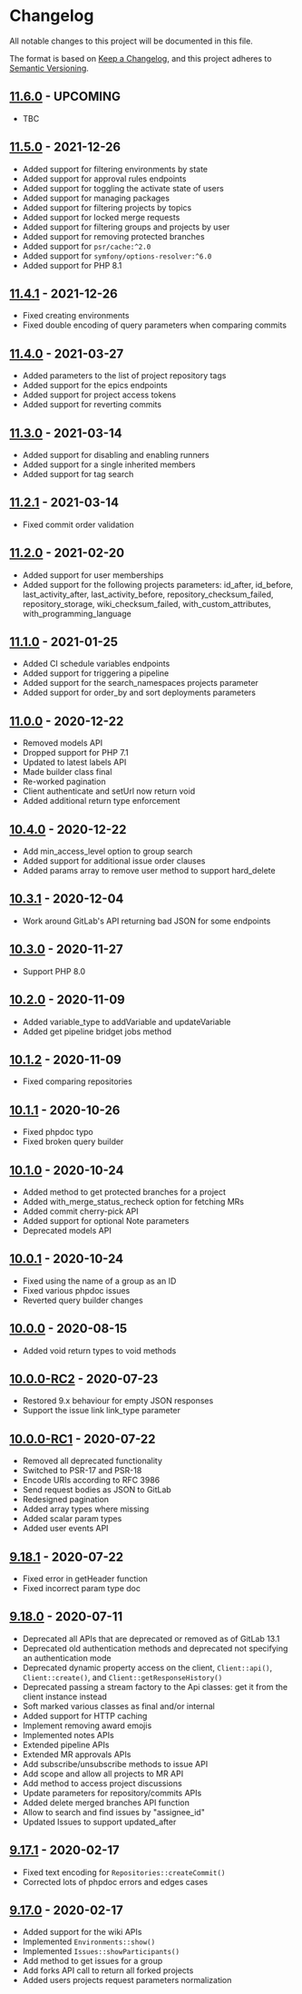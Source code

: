 # Changelog

All notable changes to this project will be documented in this file.

The format is based on [Keep a Changelog](https://keepachangelog.com/en/1.0.0/),
and this project adheres to [Semantic Versioning](https://semver.org/spec/v2.0.0.html).

## [11.6.0] - UPCOMING

* TBC

[11.6.0]: https://github.com/GitLabPHP/Client/compare/11.5.0...11.6.0

## [11.5.0] - 2021-12-26

* Added support for filtering environments by state
* Added support for approval rules endpoints
* Added support for toggling the activate state of users
* Added support for managing packages
* Added support for filtering projects by topics
* Added support for locked merge requests
* Added support for filtering groups and projects by user
* Added support for removing protected branches
* Added support for `psr/cache:^2.0`
* Added support for `symfony/options-resolver:^6.0`
* Added support for PHP 8.1

[11.5.0]: https://github.com/GitLabPHP/Client/compare/11.4.1...11.5.0

## [11.4.1] - 2021-12-26

* Fixed creating environments
* Fixed double encoding of query parameters when comparing commits

[11.4.1]: https://github.com/GitLabPHP/Client/compare/11.4.0...11.4.1

## [11.4.0] - 2021-03-27

* Added parameters to the list of project repository tags
* Added support for the epics endpoints
* Added support for project access tokens
* Added support for reverting commits

[11.4.0]: https://github.com/GitLabPHP/Client/compare/11.3.0...11.4.0

## [11.3.0] - 2021-03-14

* Added support for disabling and enabling runners
* Added support for a single inherited members
* Added support for tag search

[11.3.0]: https://github.com/GitLabPHP/Client/compare/11.2.1...11.3.0

## [11.2.1] - 2021-03-14

* Fixed commit order validation

[11.2.1]: https://github.com/GitLabPHP/Client/compare/11.2.0...11.2.1

## [11.2.0] - 2021-02-20

* Added support for user memberships
* Added support for the following projects parameters: id_after, id_before, last_activity_after, last_activity_before, repository_checksum_failed, repository_storage, wiki_checksum_failed, with_custom_attributes, with_programming_language

[11.2.0]: https://github.com/GitLabPHP/Client/compare/11.1.0...11.2.0

## [11.1.0] - 2021-01-25

* Added CI schedule variables endpoints
* Added support for triggering a pipeline
* Added support for the search_namespaces projects parameter
* Added support for order_by and sort deployments parameters

[11.1.0]: https://github.com/GitLabPHP/Client/compare/11.0.0...11.1.0

## [11.0.0] - 2020-12-22

* Removed models API
* Dropped support for PHP 7.1
* Updated to latest labels API
* Made builder class final
* Re-worked pagination
* Client authenticate and setUrl now return void
* Added additional return type enforcement

[11.0.0]: https://github.com/GitLabPHP/Client/compare/10.4.0...11.0.0

## [10.4.0] - 2020-12-22

[10.4.0]: https://github.com/GitLabPHP/Client/compare/10.3.1...10.4.0

* Add min_access_level option to group search
* Added support for additional issue order clauses
* Added params array to remove user method to support hard_delete

## [10.3.1] - 2020-12-04

* Work around GitLab's API returning bad JSON for some endpoints

[10.3.1]: https://github.com/GitLabPHP/Client/compare/10.3.0...10.3.1

## [10.3.0] - 2020-11-27

* Support PHP 8.0

[10.3.0]: https://github.com/GitLabPHP/Client/compare/10.2.0...10.3.0

## [10.2.0] - 2020-11-09

* Added variable_type to addVariable and updateVariable
* Added get pipeline bridget jobs method

[10.2.0]: https://github.com/GitLabPHP/Client/compare/10.1.2...10.2.0

## [10.1.2] - 2020-11-09

* Fixed comparing repositories

[10.1.2]: https://github.com/GitLabPHP/Client/compare/10.1.1...10.1.2

## [10.1.1] - 2020-10-26

* Fixed phpdoc typo
* Fixed broken query builder

[10.1.1]: https://github.com/GitLabPHP/Client/compare/10.1.0...10.1.1

## [10.1.0] - 2020-10-24

* Added method to get protected branches for a project
* Added with_merge_status_recheck option for fetching MRs
* Added commit cherry-pick API
* Added support for optional Note parameters 
* Deprecated models API

[10.1.0]: https://github.com/GitLabPHP/Client/compare/10.0.1...10.1.0

## [10.0.1] - 2020-10-24

* Fixed using the name of a group as an ID
* Fixed various phpdoc issues
* Reverted query builder changes

[10.0.1]: https://github.com/GitLabPHP/Client/compare/10.0.0...10.0.1

## [10.0.0] - 2020-08-15

* Added void return types to void methods

[10.0.0]: https://github.com/GitLabPHP/Client/compare/10.0.0-RC2...10.0.0

## [10.0.0-RC2] - 2020-07-23

* Restored 9.x behaviour for empty JSON responses
* Support the issue link link_type parameter

[10.0.0-RC2]: https://github.com/GitLabPHP/Client/compare/10.0.0-RC1...10.0.0-RC2

## [10.0.0-RC1] - 2020-07-22

* Removed all deprecated functionality
* Switched to PSR-17 and PSR-18
* Encode URIs according to RFC 3986
* Send request bodies as JSON to GitLab
* Redesigned pagination
* Added array types where missing
* Added scalar param types
* Added user events API

[10.0.0-RC1]: https://github.com/GitLabPHP/Client/compare/9.18.1...10.0.0-RC1

## [9.18.1] - 2020-07-22

* Fixed error in getHeader function
* Fixed incorrect param type doc

[9.18.1]: https://github.com/GitLabPHP/Client/compare/9.18.0...9.18.1

## [9.18.0] - 2020-07-11

* Deprecated all APIs that are deprecated or removed as of GitLab 13.1
* Deprecated old authentication methods and deprecated not specifying an authentication mode
* Deprecated dynamic property access on the client, `Client::api()`, `Client::create()`, and `Client::getResponseHistory()`
* Deprecated passing a stream factory to the Api classes: get it from the client instance instead
* Soft marked various classes as final and/or internal
* Added support for HTTP caching
* Implement removing award emojis
* Implemented notes APIs
* Extended pipeline APIs
* Extended MR approvals APIs
* Add subscribe/unsubscribe methods to issue API
* Add scope and allow all projects to MR API
* Add method to access project discussions
* Update parameters for repository/commits APIs
* Added delete merged branches API function
* Allow to search and find issues by "assignee_id"
* Updated Issues to support updated_after

[9.18.0]: https://github.com/GitLabPHP/Client/compare/9.17.1...9.18.0

## [9.17.1] - 2020-02-17

* Fixed text encoding for `Repositories::createCommit()`
* Corrected lots of phpdoc errors and edges cases

[9.17.1]: https://github.com/GitLabPHP/Client/compare/9.17.0...9.17.1

## [9.17.0] - 2020-02-17

* Added support for the wiki APIs
* Implemented `Environments::show()`
* Implemented `Issues::showParticipants()`
* Add method to get issues for a group
* Add forks API call to return all forked projects
* Added users projects request parameters normalization

[9.17.0]: https://github.com/GitLabPHP/Client/compare/9.16.0...9.17.0
